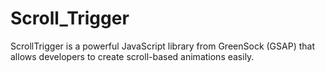 # Scroll_Trigger
ScrollTrigger is a powerful JavaScript library from GreenSock (GSAP) that allows developers to create scroll-based animations easily.
